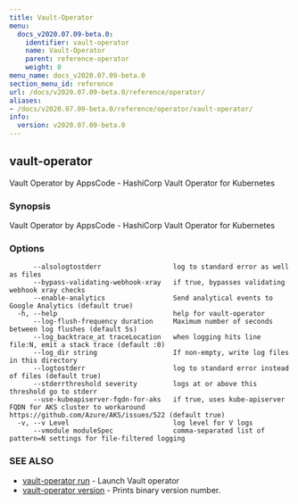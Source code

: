 ```yaml
---
title: Vault-Operator
menu:
  docs_v2020.07.09-beta.0:
    identifier: vault-operator
    name: Vault-Operator
    parent: reference-operator
    weight: 0
menu_name: docs_v2020.07.09-beta.0
section_menu_id: reference
url: /docs/v2020.07.09-beta.0/reference/operator/
aliases:
- /docs/v2020.07.09-beta.0/reference/operator/vault-operator/
info:
  version: v2020.07.09-beta.0
---
```


## vault-operator

Vault Operator by AppsCode - HashiCorp Vault Operator for Kubernetes

### Synopsis

Vault Operator by AppsCode - HashiCorp Vault Operator for Kubernetes

### Options

```
      --alsologtostderr                  log to standard error as well as files
      --bypass-validating-webhook-xray   if true, bypasses validating webhook xray checks
      --enable-analytics                 Send analytical events to Google Analytics (default true)
  -h, --help                             help for vault-operator
      --log-flush-frequency duration     Maximum number of seconds between log flushes (default 5s)
      --log_backtrace_at traceLocation   when logging hits line file:N, emit a stack trace (default :0)
      --log_dir string                   If non-empty, write log files in this directory
      --logtostderr                      log to standard error instead of files (default true)
      --stderrthreshold severity         logs at or above this threshold go to stderr
      --use-kubeapiserver-fqdn-for-aks   if true, uses kube-apiserver FQDN for AKS cluster to workaround https://github.com/Azure/AKS/issues/522 (default true)
  -v, --v Level                          log level for V logs
      --vmodule moduleSpec               comma-separated list of pattern=N settings for file-filtered logging
```

### SEE ALSO

* [vault-operator run](/docs/v2020.07.09-beta.0/reference/operator/vault-operator_run)	 - Launch Vault operator
* [vault-operator version](/docs/v2020.07.09-beta.0/reference/operator/vault-operator_version)	 - Prints binary version number.

